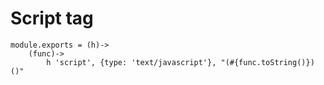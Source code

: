 # Script tag

	module.exports = (h)->
		(func)->
			h 'script', {type: 'text/javascript'}, "(#{func.toString()})()"
